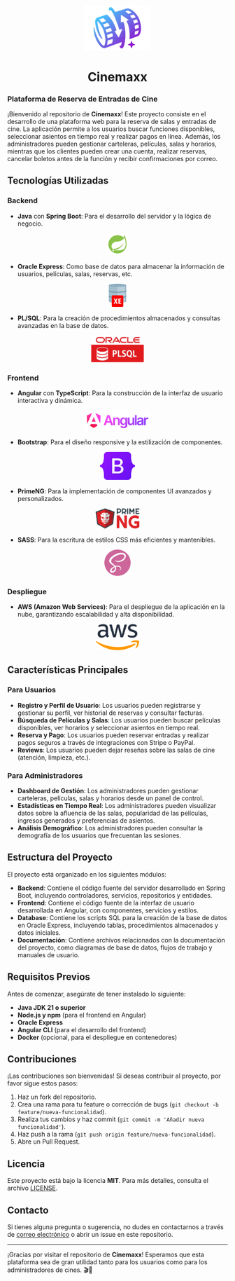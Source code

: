 <p align="center">
  <img src="Assets/githubAssets/CineMaxxLogo.png" alt="CinemaxxLogo" width="150"/>
</p>
<h1 align='center'>Cinemaxx</h1>

### Plataforma de Reserva de Entradas de Cine

¡Bienvenido al repositorio de **Cinemaxx**! Este proyecto consiste en el desarrollo de una plataforma web para la reserva de salas y entradas de cine. La aplicación permite a los usuarios buscar funciones disponibles, seleccionar asientos en tiempo real y realizar pagos en línea. Además, los administradores pueden gestionar carteleras, películas, salas y horarios, mientras que los clientes pueden crear una cuenta, realizar reservas, cancelar boletos antes de la función y recibir confirmaciones por correo.

## Tecnologías Utilizadas

### Backend

- **Java** con **Spring Boot**: Para el desarrollo del servidor y la lógica de negocio.

<p align="center">
  <img src="Assets/githubAssets/spring-logo.png" width="50"/>
</p>

- **Oracle Express**: Como base de datos para almacenar la información de usuarios, películas, salas, reservas, etc.

<p align="center">
  <img src="Assets/githubAssets/oracle-XE.png" width="40"/>
</p>

- **PL/SQL**: Para la creación de procedimientos almacenados y consultas avanzadas en la base de datos.

<p align="center">
  <img src="Assets/githubAssets/oracle.jpg" width="120"/>
</p>

### Frontend

- **Angular** con **TypeScript**: Para la construcción de la interfaz de usuario interactiva y dinámica.

<p align="center">
  <img src="Assets/githubAssets/angular-logo.png" width="150"/>
</p>

- **Bootstrap**: Para el diseño responsive y la estilización de componentes.

<p align="center">
  <img src="Assets/githubAssets/bootstrap-logo.png" width="80"/>
</p>

- **PrimeNG**: Para la implementación de componentes UI avanzados y personalizados.

<p align="center">
  <img src="Assets/githubAssets/primeng.png" width="100"/>
</p>

- **SASS**: Para la escritura de estilos CSS más eficientes y mantenibles.

<p align="center">
  <img src="Assets/githubAssets/sass.png" width="60"/>
</p>

### Despliegue

- **AWS (Amazon Web Services)**: Para el despliegue de la aplicación en la nube, garantizando escalabilidad y alta disponibilidad.

<p align="center">
  <img src="Assets/githubAssets/aws.png" width="100"/>
</p>

## Características Principales

### Para Usuarios

- **Registro y Perfil de Usuario**: Los usuarios pueden registrarse y gestionar su perfil, ver historial de reservas y consultar facturas.
- **Búsqueda de Películas y Salas**: Los usuarios pueden buscar películas disponibles, ver horarios y seleccionar asientos en tiempo real.
- **Reserva y Pago**: Los usuarios pueden reservar entradas y realizar pagos seguros a través de integraciones con Stripe o PayPal.
- **Reviews**: Los usuarios pueden dejar reseñas sobre las salas de cine (atención, limpieza, etc.).

### Para Administradores

- **Dashboard de Gestión**: Los administradores pueden gestionar carteleras, películas, salas y horarios desde un panel de control.
- **Estadísticas en Tiempo Real**: Los administradores pueden visualizar datos sobre la afluencia de las salas, popularidad de las películas, ingresos generados y preferencias de asientos.
- **Análisis Demográfico**: Los administradores pueden consultar la demografía de los usuarios que frecuentan las sesiones.

## Estructura del Proyecto

El proyecto está organizado en los siguientes módulos:

- **Backend**: Contiene el código fuente del servidor desarrollado en Spring Boot, incluyendo controladores, servicios, repositorios y entidades.
- **Frontend**: Contiene el código fuente de la interfaz de usuario desarrollada en Angular, con componentes, servicios y estilos.
- **Database**: Contiene los scripts SQL para la creación de la base de datos en Oracle Express, incluyendo tablas, procedimientos almacenados y datos iniciales.
- **Documentación**: Contiene archivos relacionados con la documentación del proyecto, como diagramas de base de datos, flujos de trabajo y manuales de usuario.

## Requisitos Previos

Antes de comenzar, asegúrate de tener instalado lo siguiente:

- **Java JDK 21 o superior**
- **Node.js y npm** (para el frontend en Angular)
- **Oracle Express**
- **Angular CLI** (para el desarrollo del frontend)
- **Docker** (opcional, para el despliegue en contenedores)

## Contribuciones

¡Las contribuciones son bienvenidas! Si deseas contribuir al proyecto, por favor sigue estos pasos:

1. Haz un fork del repositorio.
2. Crea una rama para tu feature o corrección de bugs (`git checkout -b feature/nueva-funcionalidad`).
3. Realiza tus cambios y haz commit (`git commit -m 'Añadir nueva funcionalidad'`).
4. Haz push a la rama (`git push origin feature/nueva-funcionalidad`).
5. Abre un Pull Request.

## Licencia

Este proyecto está bajo la licencia **MIT**. Para más detalles, consulta el archivo [LICENSE](LICENSE).

## Contacto

Si tienes alguna pregunta o sugerencia, no dudes en contactarnos a través de [correo electrónico](oscper11@gmail.com) o abrir un issue en este repositorio.

---

¡Gracias por visitar el repositorio de **Cinemaxx**! Esperamos que esta plataforma sea de gran utilidad tanto para los usuarios como para los administradores de cines. 🎬🍿
